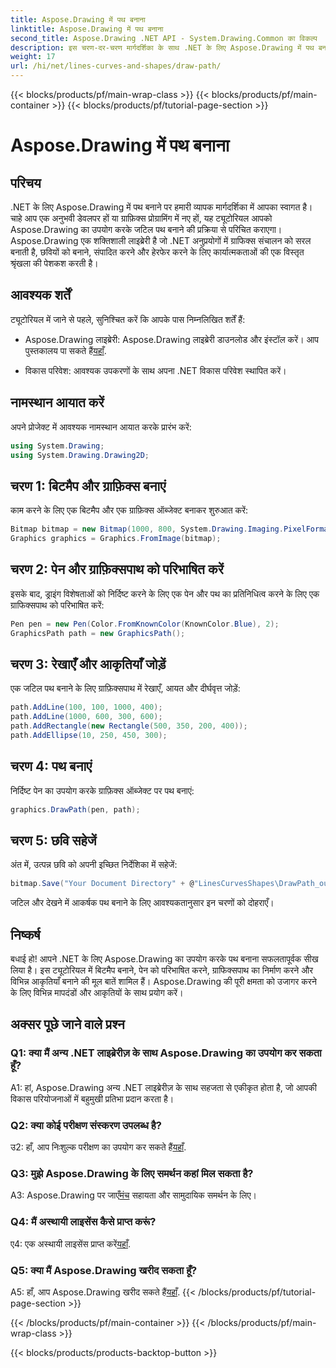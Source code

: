 ```yaml
---
title: Aspose.Drawing में पथ बनाना
linktitle: Aspose.Drawing में पथ बनाना
second_title: Aspose.Drawing .NET API - System.Drawing.Common का विकल्प
description: इस चरण-दर-चरण मार्गदर्शिका के साथ .NET के लिए Aspose.Drawing में पथ बनाना सीखें। सहजता से आश्चर्यजनक ग्राफिक्स बनाएं।
weight: 17
url: /hi/net/lines-curves-and-shapes/draw-path/
---
```


{{< blocks/products/pf/main-wrap-class >}}
{{< blocks/products/pf/main-container >}}
{{< blocks/products/pf/tutorial-page-section >}}

# Aspose.Drawing में पथ बनाना

## परिचय

.NET के लिए Aspose.Drawing में पथ बनाने पर हमारी व्यापक मार्गदर्शिका में आपका स्वागत है। चाहे आप एक अनुभवी डेवलपर हों या ग्राफ़िक्स प्रोग्रामिंग में नए हों, यह ट्यूटोरियल आपको Aspose.Drawing का उपयोग करके जटिल पथ बनाने की प्रक्रिया से परिचित कराएगा। Aspose.Drawing एक शक्तिशाली लाइब्रेरी है जो .NET अनुप्रयोगों में ग्राफिक्स संचालन को सरल बनाती है, छवियों को बनाने, संपादित करने और हेरफेर करने के लिए कार्यात्मकताओं की एक विस्तृत श्रृंखला की पेशकश करती है।

## आवश्यक शर्तें

ट्यूटोरियल में जाने से पहले, सुनिश्चित करें कि आपके पास निम्नलिखित शर्तें हैं:

-  Aspose.Drawing लाइब्रेरी: Aspose.Drawing लाइब्रेरी डाउनलोड और इंस्टॉल करें। आप पुस्तकालय पा सकते हैं[यहाँ](https://releases.aspose.com/drawing/net/).

- विकास परिवेश: आवश्यक उपकरणों के साथ अपना .NET विकास परिवेश स्थापित करें।

## नामस्थान आयात करें

अपने प्रोजेक्ट में आवश्यक नामस्थान आयात करके प्रारंभ करें:

```csharp
using System.Drawing;
using System.Drawing.Drawing2D;
```

## चरण 1: बिटमैप और ग्राफ़िक्स बनाएं

काम करने के लिए एक बिटमैप और एक ग्राफ़िक्स ऑब्जेक्ट बनाकर शुरुआत करें:

```csharp
Bitmap bitmap = new Bitmap(1000, 800, System.Drawing.Imaging.PixelFormat.Format32bppPArgb);
Graphics graphics = Graphics.FromImage(bitmap);
```

## चरण 2: पेन और ग्राफ़िक्सपाथ को परिभाषित करें

इसके बाद, ड्राइंग विशेषताओं को निर्दिष्ट करने के लिए एक पेन और पथ का प्रतिनिधित्व करने के लिए एक ग्राफिक्सपाथ को परिभाषित करें:

```csharp
Pen pen = new Pen(Color.FromKnownColor(KnownColor.Blue), 2);
GraphicsPath path = new GraphicsPath();
```

## चरण 3: रेखाएँ और आकृतियाँ जोड़ें

एक जटिल पथ बनाने के लिए ग्राफ़िक्सपाथ में रेखाएँ, आयत और दीर्घवृत्त जोड़ें:

```csharp
path.AddLine(100, 100, 1000, 400);
path.AddLine(1000, 600, 300, 600);
path.AddRectangle(new Rectangle(500, 350, 200, 400));
path.AddEllipse(10, 250, 450, 300);
```

## चरण 4: पथ बनाएं

निर्दिष्ट पेन का उपयोग करके ग्राफ़िक्स ऑब्जेक्ट पर पथ बनाएं:

```csharp
graphics.DrawPath(pen, path);
```

## चरण 5: छवि सहेजें

अंत में, उत्पन्न छवि को अपनी इच्छित निर्देशिका में सहेजें:

```csharp
bitmap.Save("Your Document Directory" + @"LinesCurvesShapes\DrawPath_out.png");
```

जटिल और देखने में आकर्षक पथ बनाने के लिए आवश्यकतानुसार इन चरणों को दोहराएँ।

## निष्कर्ष

बधाई हो! आपने .NET के लिए Aspose.Drawing का उपयोग करके पथ बनाना सफलतापूर्वक सीख लिया है। इस ट्यूटोरियल में बिटमैप बनाने, पेन को परिभाषित करने, ग्राफिक्सपाथ का निर्माण करने और विभिन्न आकृतियाँ बनाने की मूल बातें शामिल हैं। Aspose.Drawing की पूरी क्षमता को उजागर करने के लिए विभिन्न मापदंडों और आकृतियों के साथ प्रयोग करें।

## अक्सर पूछे जाने वाले प्रश्न

### Q1: क्या मैं अन्य .NET लाइब्रेरीज़ के साथ Aspose.Drawing का उपयोग कर सकता हूँ?

A1: हां, Aspose.Drawing अन्य .NET लाइब्रेरीज़ के साथ सहजता से एकीकृत होता है, जो आपकी विकास परियोजनाओं में बहुमुखी प्रतिभा प्रदान करता है।

### Q2: क्या कोई परीक्षण संस्करण उपलब्ध है?

 उ2: हाँ, आप निःशुल्क परीक्षण का उपयोग कर सकते हैं[यहाँ](https://releases.aspose.com/).

### Q3: मुझे Aspose.Drawing के लिए समर्थन कहां मिल सकता है?

 A3: Aspose.Drawing पर जाएँ[मंच](https://forum.aspose.com/c/diagram/17) सहायता और सामुदायिक समर्थन के लिए।

### Q4: मैं अस्थायी लाइसेंस कैसे प्राप्त करूं?

 ए4: एक अस्थायी लाइसेंस प्राप्त करें[यहाँ](https://purchase.aspose.com/temporary-license/).

### Q5: क्या मैं Aspose.Drawing खरीद सकता हूँ?

 A5: हाँ, आप Aspose.Drawing खरीद सकते हैं[यहाँ](https://purchase.aspose.com/buy).
{{< /blocks/products/pf/tutorial-page-section >}}

{{< /blocks/products/pf/main-container >}}
{{< /blocks/products/pf/main-wrap-class >}}

{{< blocks/products/products-backtop-button >}}
